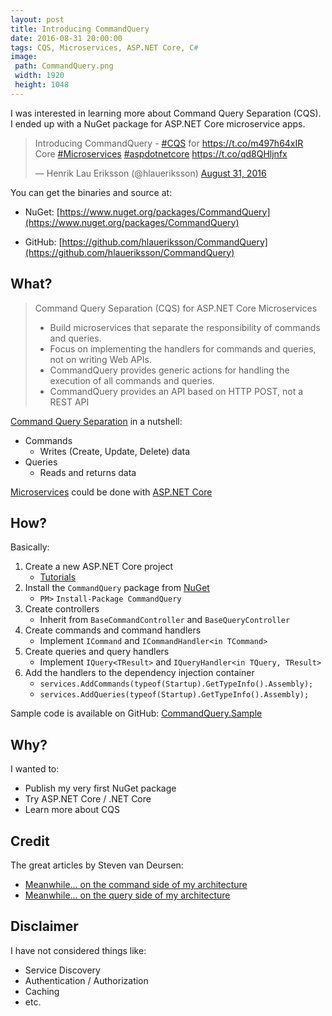 ```yaml
---
layout: post
title: Introducing CommandQuery
date: 2016-08-31 20:00:00
tags: CQS, Microservices, ASP.NET Core, C#
image:
 path: CommandQuery.png
 width: 1920
 height: 1048
---
```


I was interested in learning more about Command Query Separation (CQS). I ended up with a NuGet package for ASP.NET Core microservice apps.

<blockquote class="twitter-tweet" data-lang="en"><p lang="en" dir="ltr">Introducing CommandQuery - <a href="https://twitter.com/hashtag/CQS?src=hash">#CQS</a> for <a href="https://t.co/m497h64xIR">https://t.co/m497h64xIR</a> Core <a href="https://twitter.com/hashtag/Microservices?src=hash">#Microservices</a> <a href="https://twitter.com/hashtag/aspdotnetcore?src=hash">#aspdotnetcore</a> <a href="https://t.co/qd8QHljnfx">https://t.co/qd8QHljnfx</a></p>&mdash; Henrik Lau Eriksson (@hlaueriksson) <a href="https://twitter.com/hlaueriksson/status/771047534043209728">August 31, 2016</a></blockquote>
<script async src="//platform.twitter.com/widgets.js" charset="utf-8"></script>

You can get the binaries and source at:

* NuGet: [https://www.nuget.org/packages/CommandQuery](https://www.nuget.org/packages/CommandQuery)

* GitHub: [https://github.com/hlaueriksson/CommandQuery](https://github.com/hlaueriksson/CommandQuery)

## What?

> Command Query Separation (CQS) for ASP.NET Core Microservices
>
> * Build microservices that separate the responsibility of commands and queries.
> * Focus on implementing the handlers for commands and queries, not on writing Web APIs.
> * CommandQuery provides generic actions for handling the execution of all commands and queries.
> * CommandQuery provides an API based on HTTP POST, not a REST API

[Command Query Separation](http://martinfowler.com/bliki/CommandQuerySeparation.html) in a nutshell:

* Commands
	* Writes (Create, Update, Delete) data
* Queries
	* Reads and returns data

[Microservices](http://martinfowler.com/articles/microservices.html) could be done with [ASP.NET Core](https://docs.asp.net)

## How?

Basically:

1. Create a new ASP.NET Core project
	* [Tutorials](https://docs.asp.net/en/latest/tutorials/index.html)
2. Install the `CommandQuery` package from [NuGet](https://www.nuget.org/packages/CommandQuery)
	* `PM>` `Install-Package CommandQuery`
3. Create controllers
	* Inherit from `BaseCommandController` and `BaseQueryController`
4. Create commands and command handlers
	* Implement `ICommand` and `ICommandHandler<in TCommand>`
5. Create queries and query handlers
	* Implement `IQuery<TResult>` and `IQueryHandler<in TQuery, TResult>`
6. Add the handlers to the dependency injection container
	* `services.AddCommands(typeof(Startup).GetTypeInfo().Assembly);`
	* `services.AddQueries(typeof(Startup).GetTypeInfo().Assembly);`

Sample code is available on GitHub: [CommandQuery.Sample](https://github.com/hlaueriksson/CommandQuery/tree/master/sample/CommandQuery.Sample)

## Why?

I wanted to:

* Publish my very first NuGet package
* Try ASP.NET Core / .NET Core
* Learn more about CQS

## Credit

The great articles by Steven van Deursen:

* [Meanwhile... on the command side of my architecture](https://cuttingedge.it/blogs/steven/pivot/entry.php?id=91)
* [Meanwhile... on the query side of my architecture](https://cuttingedge.it/blogs/steven/pivot/entry.php?id=92)

## Disclaimer

I have not considered things like:

* Service Discovery
* Authentication / Authorization
* Caching
* etc.

